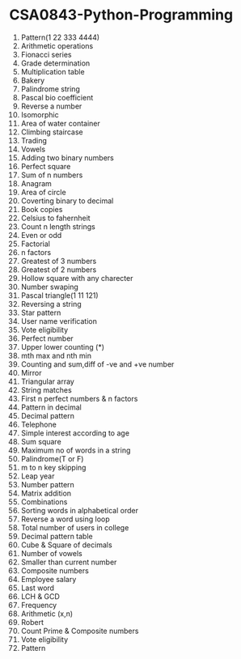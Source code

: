 # CSA0843-Python-Programming

1. Pattern(1 22 333 4444)
2. Arithmetic operations
3. Fionacci series
4. Grade determination
5. Multiplication table
6. Bakery
7. Palindrome string
8. Pascal bio coefficient
9. Reverse a number
10. Isomorphic
11. Area of water container
12. Climbing staircase
13. Trading
14. Vowels
15. Adding two binary numbers
16. Perfect square
17. Sum of n numbers
18. Anagram
19. Area of circle
20. Coverting binary to decimal
21. Book copies
22. Celsius to fahernheit
23. Count n length strings
24. Even or odd
25. Factorial
26. n factors
27. Greatest of 3 numbers
28. Greatest of 2 numbers
29. Hollow square with any charecter 
30. Number swaping
31. Pascal triangle(1 11 121)
32. Reversing a string
33. Star pattern
34. User name verification
35. Vote eligibility
36. Perfect number
37. Upper lower counting (*)
38. mth max and nth min
39. Counting and sum,diff of -ve and +ve number
40. Mirror 
41. Triangular array
42. String matches
43. First n perfect numbers & n factors
44. Pattern in decimal
45. Decimal pattern
46. Telephone
47. Simple interest according to age
48. Sum square
49. Maximum no of words in a string
50. Palindrome(T or F)
51. m to n key skipping
52. Leap year
53. Number pattern
54. Matrix addition
55. Combinations
56. Sorting words in alphabetical order
57. Reverse a word using loop
58. Total number of users in college
59. Decimal pattern table
60. Cube & Square of decimals
61. Number of vowels
62. Smaller than current number
65. Composite numbers
66. Employee salary
67. Last word
68. LCH & GCD
69. Frequency
70. Arithmetic (x,n)
71. Robert
72. Count Prime & Composite numbers
73. Vote eligibility
74. Pattern
